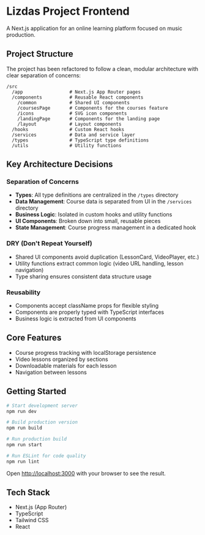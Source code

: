 # Lizdas Project Frontend

A Next.js application for an online learning platform focused on music production.

## Project Structure

The project has been refactored to follow a clean, modular architecture with clear separation of concerns:

```
/src
  /app                 # Next.js App Router pages
  /components          # Reusable React components
    /common            # Shared UI components
    /coursesPage       # Components for the courses feature
    /icons             # SVG icon components
    /landingPage       # Components for the landing page
    /layout            # Layout components
  /hooks               # Custom React hooks
  /services            # Data and service layer
  /types               # TypeScript type definitions
  /utils               # Utility functions
```

## Key Architecture Decisions

### Separation of Concerns

- **Types**: All type definitions are centralized in the `/types` directory
- **Data Management**: Course data is separated from UI in the `/services` directory
- **Business Logic**: Isolated in custom hooks and utility functions
- **UI Components**: Broken down into small, reusable pieces
- **State Management**: Course progress management in a dedicated hook

### DRY (Don't Repeat Yourself)

- Shared UI components avoid duplication (LessonCard, VideoPlayer, etc.)
- Utility functions extract common logic (video URL handling, lesson navigation)
- Type sharing ensures consistent data structure usage

### Reusability

- Components accept className props for flexible styling
- Components are properly typed with TypeScript interfaces
- Business logic is extracted from UI components

## Core Features

- Course progress tracking with localStorage persistence
- Video lessons organized by sections
- Downloadable materials for each lesson
- Navigation between lessons

## Getting Started

```bash
# Start development server
npm run dev

# Build production version
npm run build

# Run production build
npm run start

# Run ESLint for code quality
npm run lint
```

Open [http://localhost:3000](http://localhost:3000) with your browser to see the result.

## Tech Stack

- Next.js (App Router)
- TypeScript
- Tailwind CSS
- React